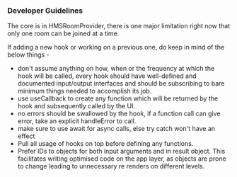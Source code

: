 ### Developer Guidelines

The core is in HMSRoomProvider, there is one major limitation right now that
only one room can be joined at a time.

If adding a new hook or working on a previous one, do keep in mind of
the below things - 

- don't assume anything on how, when or the frequency at which the hook will 
  be called, every hook should have well-defined and documented input/output
  interfaces and should be subscribing to bare minimum things needed to accomplish its job.
- use useCallback to create any function which will be returned by the hook
  and subsequently called by the UI.
- no errors should be swallowed by the hook, if a function call can give error, take
  an explicit handleError to call.
- make sure to use await for async calls, else try catch won't have an effect
- Pull all usage of hooks on top before defining any functions. 
- Prefer IDs to objects for both input arguments and in result object. This
  facilitates writing optimised code on the app layer, as objects are prone to change
  leading to unnecessary re renders on different levels.